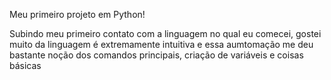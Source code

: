 Meu primeiro projeto em Python!

Subindo meu primeiro contato com a linguagem no qual eu comecei, gostei muito da linguagem é extremamente intuitiva e essa aumtomação me deu bastante noção dos comandos principais, criação de variáveis e coisas básicas
